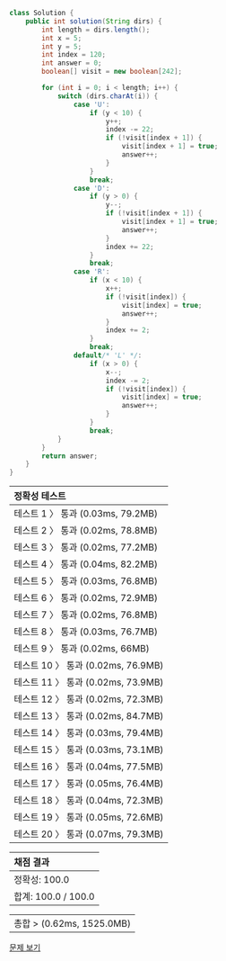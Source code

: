 ```java
class Solution {
    public int solution(String dirs) {
        int length = dirs.length();
        int x = 5;
        int y = 5;
        int index = 120;
        int answer = 0;
        boolean[] visit = new boolean[242];

        for (int i = 0; i < length; i++) {
            switch (dirs.charAt(i)) {
                case 'U':
                    if (y < 10) {
                        y++;
                        index -= 22;
                        if (!visit[index + 1]) {
                            visit[index + 1] = true;
                            answer++;
                        }
                    }
                    break;
                case 'D':
                    if (y > 0) {
                        y--;
                        if (!visit[index + 1]) {
                            visit[index + 1] = true;
                            answer++;
                        }
                        index += 22;
                    }
                    break;
                case 'R':
                    if (x < 10) {
                        x++;
                        if (!visit[index]) {
                            visit[index] = true;
                            answer++;
                        }
                        index += 2;
                    }
                    break;
                default/* 'L' */:
                    if (x > 0) {
                        x--;
                        index -= 2;
                        if (!visit[index]) {
                            visit[index] = true;
                            answer++;
                        }
                    }
                    break;
            }
        }
        return answer;
    }
}
```
 | 정확성 테스트 |
 |  :-  |
 | 테스트 1 〉 통과 (0.03ms, 79.2MB) |
 | 테스트 2 〉 통과 (0.02ms, 78.8MB) |
 | 테스트 3 〉 통과 (0.02ms, 77.2MB) |
 | 테스트 4 〉 통과 (0.04ms, 82.2MB) |
 | 테스트 5 〉 통과 (0.03ms, 76.8MB) |
 | 테스트 6 〉 통과 (0.02ms, 72.9MB) |
 | 테스트 7 〉 통과 (0.02ms, 76.8MB) |
 | 테스트 8 〉 통과 (0.03ms, 76.7MB) |
 | 테스트 9 〉 통과 (0.02ms, 66MB) |
 | 테스트 10 〉 통과 (0.02ms, 76.9MB) |
 | 테스트 11 〉 통과 (0.02ms, 73.9MB) |
 | 테스트 12 〉 통과 (0.02ms, 72.3MB) |
 | 테스트 13 〉 통과 (0.02ms, 84.7MB) |
 | 테스트 14 〉 통과 (0.03ms, 79.4MB) |
 | 테스트 15 〉 통과 (0.03ms, 73.1MB) |
 | 테스트 16 〉 통과 (0.04ms, 77.5MB) |
 | 테스트 17 〉 통과 (0.05ms, 76.4MB) |
 | 테스트 18 〉 통과 (0.04ms, 72.3MB) |
 | 테스트 19 〉 통과 (0.05ms, 72.6MB) |
 | 테스트 20 〉 통과 (0.07ms, 79.3MB) |

 | 채점 결과 |
 | :- |
 | 정확성: 100.0 |
 | 합계: 100.0 / 100.0 |

 ||
 | :- |
 | 총합 > (0.62ms, 1525.0MB) |

[문제 보기](https://programmers.co.kr/learn/courses/30/lessons/49994?language=java)
